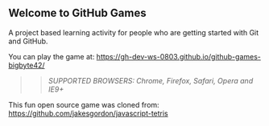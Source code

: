 ## Welcome to GitHub Games

A project based learning activity for people who are getting started with Git and GitHub.

You can play the game at: https://gh-dev-ws-0803.github.io/github-games-bigbyte42/

>> _*SUPPORTED BROWSERS*: Chrome, Firefox, Safari, Opera and IE9+_

This fun open source game was cloned from: https://github.com/jakesgordon/javascript-tetris

